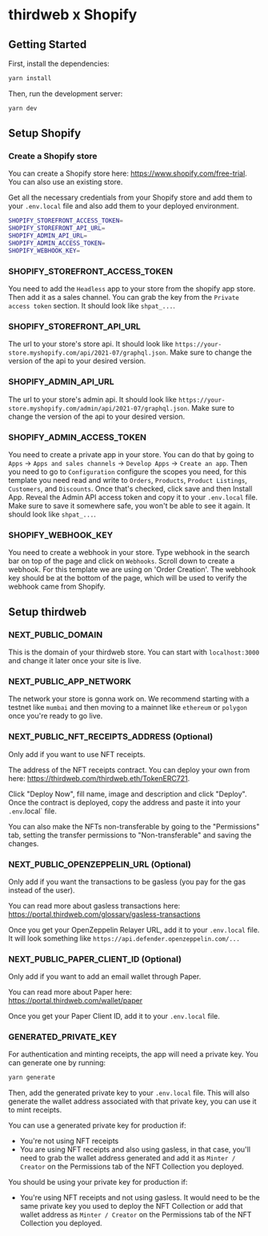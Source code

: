 # thirdweb x Shopify

## Getting Started

First, install the dependencies:

```bash
yarn install

```

Then, run the development server:

```bash
yarn dev
```

## Setup Shopify

### Create a Shopify store

You can create a Shopify store here: https://www.shopify.com/free-trial. You can also use an existing store.

Get all the necessary credentials from your Shopify store and add them to your `.env.local` file and also add them to your deployed environment.

```bash
SHOPIFY_STOREFRONT_ACCESS_TOKEN=
SHOPIFY_STOREFRONT_API_URL=
SHOPIFY_ADMIN_API_URL=
SHOPIFY_ADMIN_ACCESS_TOKEN=
SHOPIFY_WEBHOOK_KEY=
```
### SHOPIFY_STOREFRONT_ACCESS_TOKEN
You need to add the `Headless` app to your store from the shopify app store. Then add it as a sales channel. You can grab the key from the `Private access token` section. It should look like `shpat_...`.

### SHOPIFY_STOREFRONT_API_URL
The url to your store's store api. It should look like `https://your-store.myshopify.com/api/2021-07/graphql.json`. Make sure to change the version of the api to your desired version.

### SHOPIFY_ADMIN_API_URL
The url to your store's admin api. It should look like `https://your-store.myshopify.com/admin/api/2021-07/graphql.json`. Make sure to change the version of the api to your desired version.

### SHOPIFY_ADMIN_ACCESS_TOKEN
You need to create a private app in your store. You can do that by going to `Apps` -> `Apps and sales channels` -> `Develop Apps` -> `Create an app`. Then you need to go to `Configuration` configure the scopes you need, for this template you need read and write to `Orders`, `Products`, `Product Listings`, `Customers`, and `Discounts`. Once that's checked, click save and then Install App. Reveal the Admin API access token and copy it to your `.env.local` file. Make sure to save it somewhere safe, you won't be able to see it again. It should look like `shpat_...`.

### SHOPIFY_WEBHOOK_KEY
You need to create a webhook in your store. Type webhook in the search bar on top of the page and click on `Webhooks`. Scroll down to create a webhook. For this template we are using on 'Order Creation'. The webhook key should be at the bottom of the page, which will be used to verify the webhook came from Shopify.

## Setup thirdweb

### NEXT_PUBLIC_DOMAIN

This is the domain of your thirdweb store. You can start with `localhost:3000` and change it later once your site is live.

### NEXT_PUBLIC_APP_NETWORK

The network your store is gonna work on. We recommend starting with a testnet like `mumbai` and then moving to a mainnet like `ethereum` or `polygon` once you're ready to go live.

### NEXT_PUBLIC_NFT_RECEIPTS_ADDRESS (Optional)

Only add if you want to use NFT receipts.

The address of the NFT receipts contract. You can deploy your own from here: https://thirdweb.com/thirdweb.eth/TokenERC721.

Click "Deploy Now", fill name, image and description and click "Deploy". Once the contract is deployed, copy the address and paste it into your `.env`.local` file.

You can also make the NFTs non-transferable by going to the "Permissions" tab, setting the transfer permissions to "Non-transferable" and saving the changes.

### NEXT_PUBLIC_OPENZEPPELIN_URL (Optional)

Only add if you want the transactions to be gasless (you pay for the gas instead of the user).

You can read more about gasless transactions here: https://portal.thirdweb.com/glossary/gasless-transactions

Once you get your OpenZeppelin Relayer URL, add it to your `.env.local` file. It will look something like `https://api.defender.openzeppelin.com/...`

### NEXT_PUBLIC_PAPER_CLIENT_ID (Optional)

Only add if you want to add an email wallet through Paper.

You can read more about Paper here: https://portal.thirdweb.com/wallet/paper

Once you get your Paper Client ID, add it to your `.env.local` file.

### GENERATED_PRIVATE_KEY

For authentication and minting receipts, the app will need a private key. You can generate one by running:

```bash
yarn generate
```

Then, add the generated private key to your `.env.local` file. This will also generate the wallet address associated with that private key, you can use it to mint receipts.

You can use a generated private key for production if:
- You're not using NFT receipts
- You are using NFT receipts and also using gasless, in that case, you'll need to grab the wallet address generated and add it as `Minter / Creator` on the Permissions tab of the NFT Collection you deployed.

You should be using your private key for production if:
- You're using NFT receipts and not using gasless. It would need to be the same private key you used to deploy the NFT Collection or add that wallet address as `Minter / Creator` on the Permissions tab of the NFT Collection you deployed.

